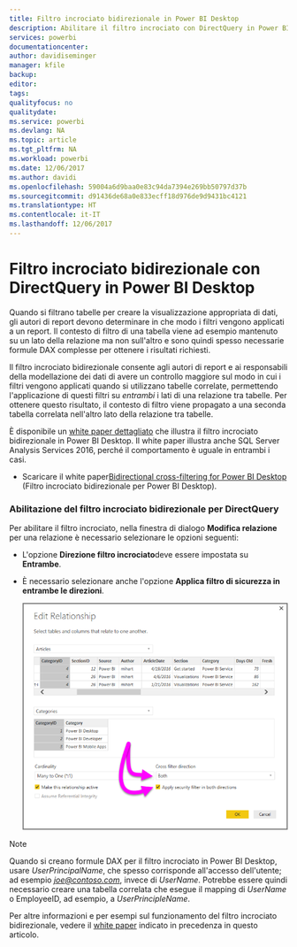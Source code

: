```yaml
---
title: Filtro incrociato bidirezionale in Power BI Desktop
description: Abilitare il filtro incrociato con DirectQuery in Power BI Desktop
services: powerbi
documentationcenter: 
author: davidiseminger
manager: kfile
backup: 
editor: 
tags: 
qualityfocus: no
qualitydate: 
ms.service: powerbi
ms.devlang: NA
ms.topic: article
ms.tgt_pltfrm: NA
ms.workload: powerbi
ms.date: 12/06/2017
ms.author: davidi
ms.openlocfilehash: 59004a6d9baa0e83c94da7394e269bb50797d37b
ms.sourcegitcommit: d91436de68a0e833ecff18d976de9d9431bc4121
ms.translationtype: HT
ms.contentlocale: it-IT
ms.lasthandoff: 12/06/2017
---
```

# <a name="bidirectional-cross-filtering-using-directquery-in-power-bi-desktop"></a>Filtro incrociato bidirezionale con DirectQuery in Power BI Desktop

Quando si filtrano tabelle per creare la visualizzazione appropriata di dati, gli autori di report devono determinare in che modo i filtri vengono applicati a un report. Il contesto di filtro di una tabella viene ad esempio mantenuto su un lato della relazione ma non sull'altro e sono quindi spesso necessarie formule DAX complesse per ottenere i risultati richiesti.

Il filtro incrociato bidirezionale consente agli autori di report e ai responsabili della modellazione dei dati di avere un controllo maggiore sul modo in cui i filtri vengono applicati quando si utilizzano tabelle correlate, permettendo l'applicazione di questi filtri su *entrambi* i lati di una relazione tra tabelle. Per ottenere questo risultato, il contesto di filtro viene propagato a una seconda tabella correlata nell'altro lato della relazione tra tabelle.

È disponibile un [white paper dettagliato](http://download.microsoft.com/download/2/7/8/2782DF95-3E0D-40CD-BFC8-749A2882E109/Bidirectional%20cross-filtering%20in%20Analysis%20Services%202016%20and%20Power%20BI.docx) che illustra il filtro incrociato bidirezionale in Power BI Desktop. Il white paper illustra anche SQL Server Analysis Services 2016, perché il comportamento è uguale in entrambi i casi.

* Scaricare il white paper[Bidirectional cross-filtering for Power BI Desktop](http://download.microsoft.com/download/2/7/8/2782DF95-3E0D-40CD-BFC8-749A2882E109/Bidirectional%20cross-filtering%20in%20Analysis%20Services%202016%20and%20Power%20BI.docx) (Filtro incrociato bidirezionale per Power BI Desktop).

### <a name="enabling-bidirectional-cross-filtering-for-directquery"></a>Abilitazione del filtro incrociato bidirezionale per DirectQuery

Per abilitare il filtro incrociato, nella finestra di dialogo **Modifica relazione** per una relazione è necessario selezionare le opzioni seguenti:

* L'opzione **Direzione filtro incrociato**deve essere impostata su **Entrambe**.
* È necessario selezionare anche l'opzione **Applica filtro di sicurezza in entrambe le direzioni**.
  
  ![](media/desktop-bidirectional-filtering/bidirectional-filtering_2.png)

> [!NOTE]
> Quando si creano formule DAX per il filtro incrociato in Power BI Desktop, usare *UserPrincipalName*, che spesso corrisponde all'accesso dell'utente; ad esempio *joe@contoso.com*, invece di *UserName*. Potrebbe essere quindi necessario creare una tabella correlata che esegue il mapping di *UserName* o EmployeeID, ad esempio, a *UserPrincipleName*.
> 
> 

Per altre informazioni e per esempi sul funzionamento del filtro incrociato bidirezionale, vedere il [white paper](http://download.microsoft.com/download/2/7/8/2782DF95-3E0D-40CD-BFC8-749A2882E109/Bidirectional%20cross-filtering%20in%20Analysis%20Services%202016%20and%20Power%20BI.docx) indicato in precedenza in questo articolo.

